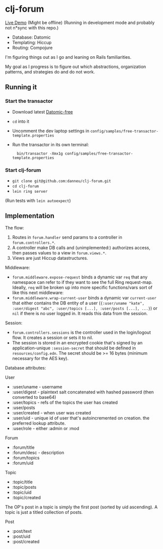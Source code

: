 # clj-forum

[Live Demo](http://198.58.119.43:3000/) (Might be offline) (Running in development mode and probably not n*sync with this repo.)

- Database: Datomic
- Templating: Hiccup
- Routing: Compojure

I'm figuring things out as I go and leaning on Rails familiarities.

My goal as I progress is to figure out which abstractions, organization patterns, and strategies do and do not work.

## Running it

### Start the transactor

- Download latest [Datomic-free](http://downloads.datomic.com/free.html)
- `cd` into it
- Uncomment the dev laptop settings in `config/samples/free-transactor-template.properties`
- Run the transactor in its own terminal:

        bin/transactor -Xmx1g config/samples/free-transactor-template.properties

### Start clj-forum

- `git clone git@github.com:danneu/clj-forum.git`
- `cd clj-forum`
- `lein ring server`

(Run tests with `lein autoexpect`)

## Implementation

The flow:

1. Routes in `forum.handler` send params to a controller in `forum.controllers.*`.
2. A controller make DB calls and (unimplemented:) authorizes access, then passes values to a view in `forum.views.*`.
3. Views are just Hiccup datastructures.

Middleware:

- `forum.middleware.expose-request` binds a dynamic var `req` that any namespace can refer to if they want to see the full Ring request-map. Ideally, `req` will be broken up into more specific functions/vars sort of like this next middleware:
- `forum.middleware.wrap-current-user` binds a dynamic var `current-user` that either contains the DB entity of a user (`{:user/uname "kate", :user/digest "abc", :user/topics [...], :user/posts [...], ...}`) or `nil` if there is no user logged in. It reads this data from the session.

Session:

- `forum.controllers.sessions` is the controller used in the login/logout flow. It creates a session or sets it to nil.
- The session is stored in an encrypted cookie that's signed by an application-unique `:session-secret` that should be defined in `resources/config.edn`. The secret should be >= 16 bytes (minimum necessary for the AES key).

Database attributes:

User

- :user/uname - username
- :user/digest - plaintext salt concatenated with hashed password (then converted to base64)
- :user/topics - refs of the topics the user has created
- :user/posts
- :user/created - when user was created
- :user/uid - unique id of user that's autoincremented on creation. the preferred lookup attribute.
- :user/role - either :admin or :mod

Forum

- :forum/title
- :forum/desc - description
- :forum/topics
- :forum/uid

Topic

- :topic/title
- :topic/posts
- :topic/uid
- :topic/created

The OP's post in a topic is simply the first post (sorted by uid ascending). A topic is just a titled collection of posts.

Post

- :post/text
- :post/uid
- :post/created
